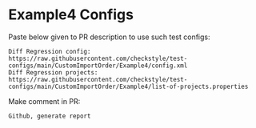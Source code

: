 # Example4 Configs
Paste below given to PR description to use such test configs:
```
Diff Regression config: https://raw.githubusercontent.com/checkstyle/test-configs/main/CustomImportOrder/Example4/config.xml
Diff Regression projects: https://raw.githubusercontent.com/checkstyle/test-configs/main/CustomImportOrder/Example4/list-of-projects.properties
```
Make comment in PR:
```
Github, generate report
```
